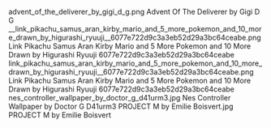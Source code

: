 advent_of_the_deliverer_by_gigi_d_g.png Advent Of The Deliverer by Gigi D G
__link_pikachu_samus_aran_kirby_mario_and_5_more_pokemon_and_10_more_drawn_by_higurashi_ryuuji__6077e722d9c3a3eb52d29a3bc64ceabe.png   Link Pikachu Samus Aran Kirby Mario and 5 More Pokemon and 10 More Drawn by Higurashi Ryuuji  6077e722d9c3a3eb52d29a3bc64ceabe
link_pikachu_samus_aran_kirby_mario_and_5_more_pokemon_and_10_more_drawn_by_higurashi_ryuuji__6077e722d9c3a3eb52d29a3bc64ceabe.png Link Pikachu Samus Aran Kirby Mario and 5 More Pokemon and 10 More Drawn by Higurashi Ryuuji  6077e722d9c3a3eb52d29a3bc64ceabe
nes_controller_wallpaper_by_doctor_g_d41urm3.jpg Nes Controller Wallpaper by Doctor G D41urm3
PROJECT M by Emilie Boisvert.jpg PROJECT M by Emilie Boisvert
